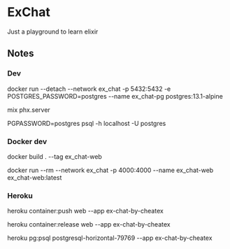 # ExChat

Just a playground to learn elixir

## Notes

### Dev

docker run --detach --network ex_chat -p 5432:5432 -e POSTGRES_PASSWORD=postgres --name ex_chat-pg postgres:13.1-alpine

mix phx.server

PGPASSWORD=postgres psql -h localhost -U postgres

### Docker dev

docker build . --tag ex_chat-web

docker run --rm --network ex_chat -p 4000:4000 --name ex_chat-web ex_chat-web:latest

### Heroku

heroku container:push web --app ex-chat-by-cheatex

heroku container:release web --app ex-chat-by-cheatex

heroku pg:psql postgresql-horizontal-79769 --app ex-chat-by-cheatex
